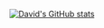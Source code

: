 [![David's GitHub stats](https://github-readme-stats.vercel.app/api?username=michigan224&count_private=true)](https://github.com/anuraghazra/github-readme-stats)

